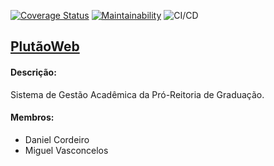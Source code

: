 [![Coverage Status](https://coveralls.io/repos/github/vascmig/plutaoweb04/badge.svg?branch=main)](https://coveralls.io/github/vascmig/plutaoweb04?branch=main)
[![Maintainability](https://api.codeclimate.com/v1/badges/35aeb9e7f8cb0d45d92c/maintainability)](https://codeclimate.com/github/vascmig/plutaoweb04/maintainability)
![CI/CD](https://github.com/vascmig/plutaoweb04/actions/workflows/ci.yml/badge.svg)


## [PlutãoWeb](https://plutaoweb04.herokuapp.com/)

#### Descrição: 

Sistema de Gestão Acadêmica da Pró-Reitoria de Graduação.

#### Membros:
- Daniel Cordeiro
- Miguel Vasconcelos